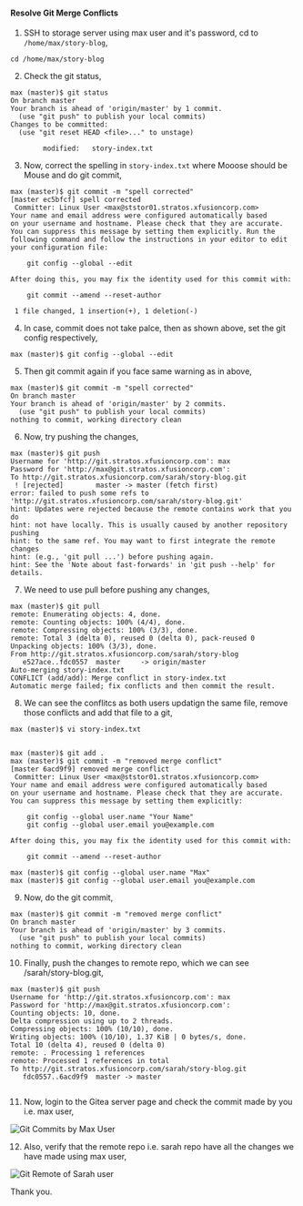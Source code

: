 #### Resolve Git Merge Conflicts

1. SSH to storage server using max user and it's password, cd to `/home/max/story-blog`,

```
cd /home/max/story-blog
```

2. Check the git status,

```
max (master)$ git status
On branch master
Your branch is ahead of 'origin/master' by 1 commit.
  (use "git push" to publish your local commits)
Changes to be committed:
  (use "git reset HEAD <file>..." to unstage)

        modified:   story-index.txt
```

3. Now, correct the spelling in `story-index.txt` where Mooose should be Mouse and do git commit,

```
max (master)$ git commit -m "spell corrected"
[master ec5bfcf] spell corrected
 Committer: Linux User <max@ststor01.stratos.xfusioncorp.com>
Your name and email address were configured automatically based
on your username and hostname. Please check that they are accurate.
You can suppress this message by setting them explicitly. Run the
following command and follow the instructions in your editor to edit
your configuration file:

    git config --global --edit

After doing this, you may fix the identity used for this commit with:

    git commit --amend --reset-author

 1 file changed, 1 insertion(+), 1 deletion(-)
```

4. In case, commit does not take palce, then as shown above, set the git config respectively,

```
max (master)$ git config --global --edit
```

5. Then git commit again if you face same warning as in above,

```
max (master)$ git commit -m "spell corrected"
On branch master
Your branch is ahead of 'origin/master' by 2 commits.
  (use "git push" to publish your local commits)
nothing to commit, working directory clean
```

6. Now, try pushing the changes,

```
max (master)$ git push
Username for 'http://git.stratos.xfusioncorp.com': max
Password for 'http://max@git.stratos.xfusioncorp.com':
To http://git.stratos.xfusioncorp.com/sarah/story-blog.git
 ! [rejected]        master -> master (fetch first)
error: failed to push some refs to 'http://git.stratos.xfusioncorp.com/sarah/story-blog.git'
hint: Updates were rejected because the remote contains work that you do
hint: not have locally. This is usually caused by another repository pushing
hint: to the same ref. You may want to first integrate the remote changes
hint: (e.g., 'git pull ...') before pushing again.
hint: See the 'Note about fast-forwards' in 'git push --help' for details.
```

7. We need to use pull before pushing any changes,

```
max (master)$ git pull
remote: Enumerating objects: 4, done.
remote: Counting objects: 100% (4/4), done.
remote: Compressing objects: 100% (3/3), done.
remote: Total 3 (delta 0), reused 0 (delta 0), pack-reused 0
Unpacking objects: 100% (3/3), done.
From http://git.stratos.xfusioncorp.com/sarah/story-blog
   e527ace..fdc0557  master     -> origin/master
Auto-merging story-index.txt
CONFLICT (add/add): Merge conflict in story-index.txt
Automatic merge failed; fix conflicts and then commit the result.
```

8. We can see the conflitcs as both users updatign the same file, remove those conflicts and add that file to a git,

```
max (master)$ vi story-index.txt


max (master)$ git add .
max (master)$ git commit -m "removed merge conflict"
[master 6acd9f9] removed merge conflict
 Committer: Linux User <max@ststor01.stratos.xfusioncorp.com>
Your name and email address were configured automatically based
on your username and hostname. Please check that they are accurate.
You can suppress this message by setting them explicitly:

    git config --global user.name "Your Name"
    git config --global user.email you@example.com

After doing this, you may fix the identity used for this commit with:

    git commit --amend --reset-author

max (master)$ git config --global user.name "Max"
max (master)$ git config --global user.email you@example.com
```

9. Now, do the git commit,

```
max (master)$ git commit -m "removed merge conflict"
On branch master
Your branch is ahead of 'origin/master' by 3 commits.
  (use "git push" to publish your local commits)
nothing to commit, working directory clean
```

10. Finally, push the changes to remote repo, which we can see /sarah/story-blog.git,

```
max (master)$ git push
Username for 'http://git.stratos.xfusioncorp.com': max
Password for 'http://max@git.stratos.xfusioncorp.com':
Counting objects: 10, done.
Delta compression using up to 2 threads.
Compressing objects: 100% (10/10), done.
Writing objects: 100% (10/10), 1.37 KiB | 0 bytes/s, done.
Total 10 (delta 4), reused 0 (delta 0)
remote: . Processing 1 references
remote: Processed 1 references in total
To http://git.stratos.xfusioncorp.com/sarah/story-blog.git
   fdc0557..6acd9f9  master -> master
   
```

11. Now, login to the Gitea server page and check the commit made by you i.e. max user,

![Git Commits by Max User](/images/GitCommits.JPG)

12. Also, verify that the remote repo i.e. sarah repo have all the changes we have made using max user,

![Git Remote of Sarah user](/images/GitRemote.JPG)

Thank you.

